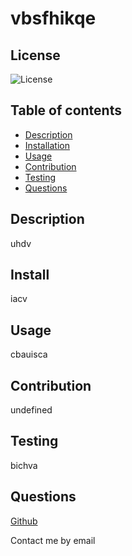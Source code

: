 # vbsfhikqe
## License

![License](https://img.shields.io/badge/license-MIT-brightgreen.svg)

## Table of contents

* [Description](#description)
* [Installation](#installation)
* [Usage](#usage)
* [Contribution](#contribution)
* [Testing](#testing)
* [Questions](#questions)


## Description

uhdv

## Install

iacv

## Usage

cbauisca

## Contribution

undefined

## Testing

bichva

## Questions

[Github](https://github.com/ihcva)

Contact me by email 

